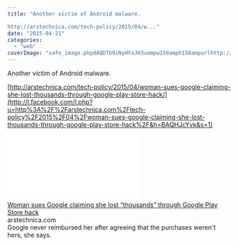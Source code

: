 ```yaml
---
title: "Another victim of Android malware.

http://arstechnica.com/tech-policy/2015/04/w..."
date: "2015-04-21"
categories: 
  - "web"
coverImage: "safe_image.phpdAQDT69iNyHYaJH3uampw158amph158ampurlhttp://cdn.arstechnica.net/wp-content/uploads/2012/05/android_puzzle.jpg"
---
```


Another victim of Android malware.  
  
[http://arstechnica.com/tech-policy/2015/04/woman-sues-google-claiming-she-lost-thousands-through-google-play-store-hack/](http://l.facebook.com/l.php?u=http%3A%2F%2Farstechnica.com%2Ftech-policy%2F2015%2F04%2Fwoman-sues-google-claiming-she-lost-thousands-through-google-play-store-hack%2F&h=BAQHJcYvk&s=1)  
  
[![](images/safe_image.php?d=AQDT69iNyHYaJH3u&w=158&h=158&url=http%3A%2F%2Fcdn.arstechnica.net%2Fwp-content%2Fuploads%2F2012%2F05%2Fandroid_puzzle.jpg)](http://l.facebook.com/l.php?u=http%3A%2F%2Farstechnica.com%2Ftech-policy%2F2015%2F04%2Fwoman-sues-google-claiming-she-lost-thousands-through-google-play-store-hack%2F&h=VAQFmbfY8&s=1)  
[Woman sues Google claiming she lost “thousands” through Google Play Store hack](http://l.facebook.com/l.php?u=http%3A%2F%2Farstechnica.com%2Ftech-policy%2F2015%2F04%2Fwoman-sues-google-claiming-she-lost-thousands-through-google-play-store-hack%2F%3Ffb_ref%3DDefault%26fb_source%3Dmessage&h=GAQHPQ3yE&s=1)  
arstechnica.com  
Google never reimbursed her after agreeing that the purchases weren't hers, she says.
